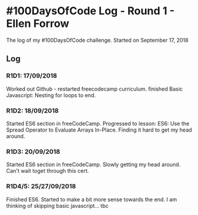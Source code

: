 # #100DaysOfCode Log - Round 1 - Ellen Forrow

The log of my #100DaysOfCode challenge. Started on September 17, 2018

## Log

### R1D1: 17/09/2018
Worked out Github - restarted freecodecamp curriculum. finished Basic Javascript: Nesting for loops to end.

### R1D2: 18/09/2018 
Started ES6 section in freeCodeCamp. Progressed to lesson: ES6: Use the Spread Operator to Evaluate Arrays In-Place. Finding it hard to get my head around.

### R1D3: 20/09/2018 
Started ES6 section in freeCodeCamp. Slowly getting my head around. Can't wait toget through this cert.

### R1D4/5: 25/27/09/2018 
Finished ES6. Started to make a bit more sense towards the end. I am thinking of skipping basic javascript... tbc
